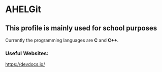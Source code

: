 # AHELGit
## This profile is mainly used for school purposes

Currently the programming languages are **C** and **C++**.

### Useful Websites:
  https://devdocs.io/
